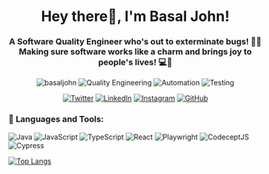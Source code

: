 <h1 align="center">Hey there👋, I'm Basal John!</h1>
<h3 align="center">A Software Quality Engineer who's out to exterminate bugs! 🐛🔨 Making sure software works like a charm and brings joy to people's lives! 💻🎉</h3>
<p align="center">
  <img src="https://komarev.com/ghpvc/?username=basaljohn&style=flat-square&color=blueviolet" alt="basaljohn" />
  <img src="https://img.shields.io/badge/-Quality%20Engineering-red?style=flat-square&logo=checkmarx&logoColor=white" alt="Quality Engineering" />
  <img src="https://img.shields.io/badge/-Automation-blueviolet?style=flat-square&logo=robotframework&logoColor=white" alt="Automation" />
  <img src="https://img.shields.io/badge/-Testing-9cf?style=flat-square&logo=testrail&logoColor=white" alt="Testing" />
</p>
<p align="center">
  <a href="https://twitter.com/basal_ona" target="_blank"><img src="https://img.shields.io/twitter/follow/basal_ona?style=social&logo=twitter" alt="Twitter"></a>
  <a href="https://www.linkedin.com/in/basaljohn/" target="_blank"><img src="https://img.shields.io/badge/-Basal%20John-blue?style=flat-square&logo=Linkedin&logoColor=white&link=https://www.linkedin.com/in/basaljohn/" alt="LinkedIn"></a>
  <a href="https://www.instagram.com/basal_john/" target="_blank"><img src="https://img.shields.io/badge/-Basal%20John-E4405F?style=flat-square&logo=Instagram&logoColor=white&link=https://www.instagram.com/basal_john/" alt="Instagram"></a>
  <a href="https://github.com/basaljohn" target="_blank"><img src="https://img.shields.io/github/followers/basaljohn?style=social&logo=github" alt="GitHub"></a>
</p>
<h3 align="left">🔧 Languages and Tools:</h3>
<p align="left">
  <img src="https://img.shields.io/badge/-Java-007396?style=flat-square&logo=java&logoColor=white" alt="Java"/>
  <img src="https://img.shields.io/badge/-JavaScript-F7DF1E?style=flat-square&logo=javascript&logoColor=black" alt="JavaScript"/>
  <img src="https://img.shields.io/badge/-TypeScript-007ACC?style=flat-square&logo=typescript&logoColor=white" alt="TypeScript"/>
  <img src="https://img.shields.io/badge/-React-61DAFB?style=flat-square&logo=react&logoColor=black" alt="React"/>
  <img src="https://img.shields.io/badge/-Playwright-7847B4?style=flat-square&logo=playwright&logoColor=white" alt="Playwright"/>
  <img src="https://img.shields.io/badge/-CodeceptJS-06BEE1?style=flat-square&logo=codeceptjs&logoColor=white" alt="CodeceptJS"/>
   <img src="https://img.shields.io/badge/-Cypress-17202C?style=flat-square&logo=cypress&logoColor=white" alt="Cypress"/>
</p>

[![Top Langs](https://github-readme-stats.vercel.app/api/top-langs/?username=basal-john&layout=compact&theme=radical)](https://github.com/basal-john/github-readme-stats)

